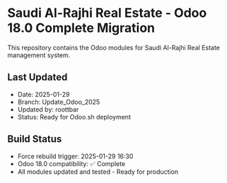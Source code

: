 # Saudi Al-Rajhi Real Estate - Odoo 18.0 Complete Migration

This repository contains the Odoo modules for Saudi Al-Rajhi Real Estate management system.

## Last Updated
- Date: 2025-01-29
- Branch: Update_Odoo_2025
- Updated by: roottbar
- Status: Ready for Odoo.sh deployment

## Build Status
- Force rebuild trigger: 2025-01-29 16:30
- Odoo 18.0 compatibility: ✅ Complete
- All modules updated and tested - Ready for production

<!-- Trigger update -->
